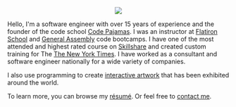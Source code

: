 <p align="center"><img src="https://hire.jonathangrover.com/images/jon-flying.png"></p>

Hello, I'm a software engineer with over 15 years of experience and the founder of the code school <a href='https://codepajamas.com/' target='_blank'>Code Pajamas</a>. I was an instructor at <a href='https://flatironschool.com/' target='_blank'>Flatiron School</a> and <a href='https://generalassemb.ly/' target='_blank'>General Assembly</a> code bootcamps. I have one of the most attended and highest rated course on <a href='https://www.skillshare.com/classes/Build-an-HTML-and-CSS-Website-From-Scratch/1216366887/projects' target='_blank'>Skillshare</a> and created custom training for The <a href='https://www.nytimes.com/' target='_blank'>The New York Times</a>. I have worked as a consultant and software engineer nationally for a wide variety of companies. 

I also use programming to create <a href='https://jonathangrover.com/' target='_blank'>interactive artwork</a> that has been exhibited around the world. 

To learn more, you can browse my <a href='https://hire.jonathangrover.com/#resume'>résumé</a>. Or feel free to <a href='https://hire.jonathangrover.com/#contact'>contact me</a>.
